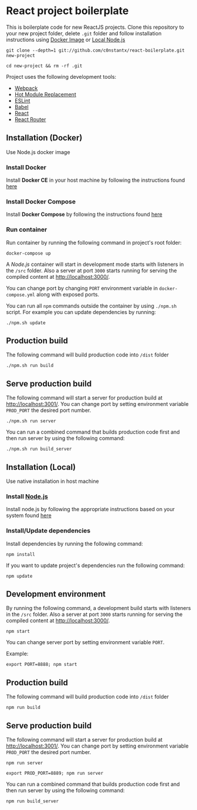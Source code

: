 # React project boilerplate

This is boilerplate code for new ReactJS projects.
Clone this repository to your new project folder, delete `.git` folder and follow installation instructions using [Docker Image](#installation-docker) or [Local Node.js](#installation-local)

```
git clone --depth=1 git://github.com/c0nstantx/react-boilerplate.git new-project

cd new-project && rm -rf .git
```

Project uses the following development tools:

- [Webpack][7]
- [Hot Module Replacement][11]
- [ESLint][8]
- [Babel][9]
- [React][12]
- [React Router][10]

## Installation (Docker)

Use Node.js docker image

### Install Docker

Install **Docker CE** in your host machine by following the instructions found [here][5]

### Install Docker Compose

Install **Docker Compose** by following the instructions found [here][6]

### Run container

Run container by running the following command in project's root folder:

```
docker-compose up
```

A *Node.js* container will start in development mode starts with listeners in the `/src` folder.
Also a server at port `3000` starts running for serving the compiled content at [http://localhost:3000/][3].

You can change port by changing `PORT` environment variable in `docker-compose.yml` along with exposed ports.

You can run all `npm` commands outside the container by using `./npm.sh` script.
For example you can update dependencies by running:

```
./npm.sh update
```

## Production build

The following command will build production code into `/dist` folder

    ./npm.sh run build

## Serve production build

The following command will start a server for production build at [http://localhost:3001/][3]. You can change port by setting environment variable `PROD_PORT` the desired port number.

    ./npm.sh run server


You can run a combined command that builds production code first and then run server by using the following command:

    ./npm.sh run build_server
    
    
## Installation (Local)

Use native installation in host machine

### Install [Node.js][1]

Install node.js by following the appropriate instructions based on your system found [here][2]

### Install/Update dependencies

Install dependencies by running the following command:

    npm install

If you want to update project's dependencies run the following command:

    npm update
    
## Development environment

By running the following command, a development build starts with listeners in the `/src` folder.
Also a server at port `3000` starts running for serving the compiled content at [http://localhost:3000/][3].

    npm start

You can change server port by setting environment variable `PORT`.

Example:

    export PORT=8888; npm start
       
## Production build

The following command will build production code into `/dist` folder

    npm run build

## Serve production build

The following command will start a server for production build at [http://localhost:3001/][3]. You can change port by setting environment variable `PROD_PORT` the desired port number.

    npm run server

    export PROD_PORT=8889; npm run server

You can run a combined command that builds production code first and then run server by using the following command:

    npm run build_server
    

[1]:https://nodejs.org/
[2]:https://nodejs.org/en/download/
[3]:http://localhost:3000/
[4]:https://www.docker.com/
[5]:https://docs.docker.com/install/
[6]:https://docs.docker.com/compose/install/
[7]:https://webpack.js.org/
[8]:https://eslint.org/
[9]:https://babeljs.io/
[10]:https://reacttraining.com/react-router/
[11]:https://webpack.js.org/concepts/hot-module-replacement/
[12]:https://reactjs.org/